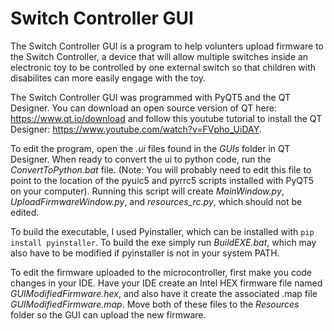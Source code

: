 # Switch Controller GUI

The Switch Controller GUI is a program to help volunters upload firmware to the Switch Controller, a device that will allow multiple switches inside an electronic toy to be controlled by one external switch so that children with disabilites can more easily engage with the toy.

The Switch Controller GUI was programmed with PyQT5 and the QT Designer. You can download an open source version of QT here: https://www.qt.io/download and follow this youtube tutorial to install the QT Designer: https://www.youtube.com/watch?v=FVpho_UiDAY. 

To edit the program, open the _.ui_ files found in the _GUIs_ folder in QT Designer. When ready to convert the ui to python code, run the _ConvertToPython.bat_ file. (Note: You will probably need to edit this file to point to the location of the pyuic5 and pyrrc5 scripts installed with PyQT5 on your computer). Running this script will create _MainWindow.py_, _UploadFirmwareWindow.py_, and _resources_rc.py_, which should not be edited.

To build the executable, I used Pyinstaller, which can be installed with `pip install pyinstaller`. To build the exe simply run _BuildEXE.bat_, which may also have to be modified if pyinstaller is not in your system PATH.

To edit the firmware uploaded to the microcontroller, first make you code changes in your IDE. Have your IDE create an Intel HEX firmware file named _GUIModifiedFirmware.hex_, and also have it create the associated .map file _GUIModifiedFirmware.map_. Move both of these files to the _Resources_ folder so the GUI can upload the new firmware.
